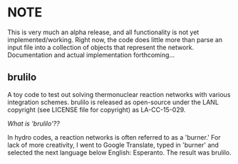 # NOTE #

This is very much an alpha release, and all functionality is not yet
implemented/working.  Right now, the code does little more than parse
an input file into a collection of objects that represent the network.
Documentation and actual implementation forthcoming...

## brulilo ##

A toy code to test out solving thermonuclear reaction networks with
various integration schemes. brulilo is released as open-source under
the LANL copyright (see LICENSE file for copyright) as LA-CC-15-029.

*What is 'brulilo'??*

In hydro codes, a reaction networks is often referred to as a
'burner.'  For lack of more creativity, I went to Google Translate,
typed in 'burner' and selected the next language below English:
Esperanto.  The result was brulilo.
